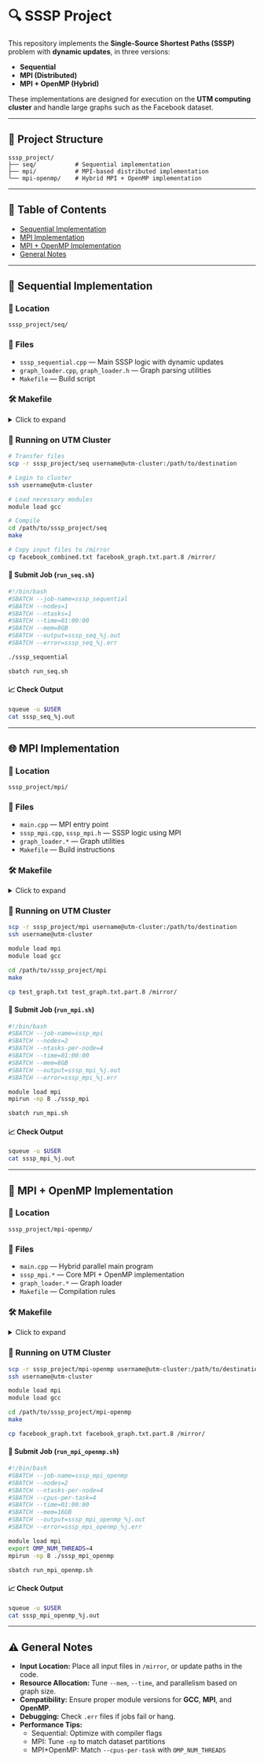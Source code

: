 # 🔍 SSSP Project

This repository implements the **Single-Source Shortest Paths (SSSP)** problem with **dynamic updates**, in three versions:

- **Sequential**
- **MPI (Distributed)**
- **MPI + OpenMP (Hybrid)**

These implementations are designed for execution on the **UTM computing cluster** and handle large graphs such as the Facebook dataset.

---

## 📁 Project Structure

```
sssp_project/
├── seq/           # Sequential implementation
├── mpi/           # MPI-based distributed implementation
└── mpi-openmp/    # Hybrid MPI + OpenMP implementation
```

---

## 🧭 Table of Contents

- [Sequential Implementation](#-sequential-implementation)
- [MPI Implementation](#-mpi-implementation)
- [MPI + OpenMP Implementation](#-mpi--openmp-implementation)
- [General Notes](#-general-notes)

---

## 🚀 Sequential Implementation

### 📂 Location
`sssp_project/seq/`

### 📄 Files
- `sssp_sequential.cpp` — Main SSSP logic with dynamic updates  
- `graph_loader.cpp`, `graph_loader.h` — Graph parsing utilities  
- `Makefile` — Build script  

### 🛠️ Makefile
<details>
<summary>Click to expand</summary>

```makefile
CC = g++
CFLAGS = -O2 -std=c++17
LDFLAGS =

all: sssp_sequential

sssp_sequential: sssp_sequential.o graph_loader.o
	$(CC) $(CFLAGS) $(LDFLAGS) -o sssp_sequential sssp_sequential.o graph_loader.o

sssp_sequential.o: sssp_sequential.cpp graph_loader.h
	$(CC) $(CFLAGS) -c sssp_sequential.cpp

graph_loader.o: graph_loader.cpp graph_loader.h
	$(CC) $(CFLAGS) -c graph_loader.cpp

clean:
	rm -f *.o sssp_sequential
```
</details>

### 🧪 Running on UTM Cluster

```bash
# Transfer files
scp -r sssp_project/seq username@utm-cluster:/path/to/destination

# Login to cluster
ssh username@utm-cluster

# Load necessary modules
module load gcc

# Compile
cd /path/to/sssp_project/seq
make

# Copy input files to /mirror
cp facebook_combined.txt facebook_graph.txt.part.8 /mirror/
```

#### 📝 Submit Job (`run_seq.sh`)
```bash
#!/bin/bash
#SBATCH --job-name=sssp_sequential
#SBATCH --nodes=1
#SBATCH --ntasks=1
#SBATCH --time=01:00:00
#SBATCH --mem=8GB
#SBATCH --output=sssp_seq_%j.out
#SBATCH --error=sssp_seq_%j.err

./sssp_sequential
```
```bash
sbatch run_seq.sh
```

#### 📈 Check Output
```bash
squeue -u $USER
cat sssp_seq_%j.out
```

---

## 🌐 MPI Implementation

### 📂 Location
`sssp_project/mpi/`

### 📄 Files
- `main.cpp` — MPI entry point  
- `sssp_mpi.cpp`, `sssp_mpi.h` — SSSP logic using MPI  
- `graph_loader.*` — Graph utilities  
- `Makefile` — Build instructions  

### 🛠️ Makefile
<details>
<summary>Click to expand</summary>

```makefile
CC = mpicxx
CFLAGS = -O2 -std=c++17
LDFLAGS =

all: sssp_mpi

sssp_mpi: main.o sssp_mpi.o graph_loader.o
	$(CC) $(CFLAGS) $(LDFLAGS) -o sssp_mpi main.o sssp_mpi.o graph_loader.o

main.o: main.cpp sssp_mpi.h graph_loader.h
	$(CC) $(CFLAGS) -c main.cpp

sssp_mpi.o: sssp_mpi.cpp sssp_mpi.h graph_loader.h
	$(CC) $(CFLAGS) -c sssp_mpi.cpp

graph_loader.o: graph_loader.cpp graph_loader.h
	$(CC) $(CFLAGS) -c graph_loader.cpp

clean:
	rm -f *.o sssp_mpi
```
</details>

### 🧪 Running on UTM Cluster

```bash
scp -r sssp_project/mpi username@utm-cluster:/path/to/destination
ssh username@utm-cluster

module load mpi
module load gcc

cd /path/to/sssp_project/mpi
make

cp test_graph.txt test_graph.txt.part.8 /mirror/
```

#### 📝 Submit Job (`run_mpi.sh`)
```bash
#!/bin/bash
#SBATCH --job-name=sssp_mpi
#SBATCH --nodes=2
#SBATCH --ntasks-per-node=4
#SBATCH --time=01:00:00
#SBATCH --mem=8GB
#SBATCH --output=sssp_mpi_%j.out
#SBATCH --error=sssp_mpi_%j.err

module load mpi
mpirun -np 8 ./sssp_mpi
```
```bash
sbatch run_mpi.sh
```

#### 📈 Check Output
```bash
squeue -u $USER
cat sssp_mpi_%j.out
```

---

## 🧵 MPI + OpenMP Implementation

### 📂 Location
`sssp_project/mpi-openmp/`

### 📄 Files
- `main.cpp` — Hybrid parallel main program  
- `sssp_mpi.*` — Core MPI + OpenMP implementation  
- `graph_loader.*` — Graph loader  
- `Makefile` — Compilation rules  

### 🛠️ Makefile
<details>
<summary>Click to expand</summary>

```makefile
CC = mpicxx
CFLAGS = -O2 -std=c++17 -fopenmp
LDFLAGS = -fopenmp

all: sssp_mpi_openmp

sssp_mpi_openmp: main.o sssp_mpi.o graph_loader.o
	$(CC) $(CFLAGS) $(LDFLAGS) -o sssp_mpi_openmp main.o sssp_mpi.o graph_loader.o

main.o: main.cpp sssp_mpi.h graph_loader.h
	$(CC) $(CFLAGS) -c main.cpp

sssp_mpi.o: sssp_mpi.cpp sssp_mpi.h graph_loader.h
	$(CC) $(CFLAGS) -c sssp_mpi.cpp

graph_loader.o: graph_loader.cpp graph_loader.h
	$(CC) $(CFLAGS) -c graph_loader.cpp

clean:
	rm -f *.o sssp_mpi_openmp
```
</details>

### 🧪 Running on UTM Cluster

```bash
scp -r sssp_project/mpi-openmp username@utm-cluster:/path/to/destination
ssh username@utm-cluster

module load mpi
module load gcc

cd /path/to/sssp_project/mpi-openmp
make

cp facebook_graph.txt facebook_graph.txt.part.8 /mirror/
```

#### 📝 Submit Job (`run_mpi_openmp.sh`)
```bash
#!/bin/bash
#SBATCH --job-name=sssp_mpi_openmp
#SBATCH --nodes=2
#SBATCH --ntasks-per-node=4
#SBATCH --cpus-per-task=4
#SBATCH --time=01:00:00
#SBATCH --mem=16GB
#SBATCH --output=sssp_mpi_openmp_%j.out
#SBATCH --error=sssp_mpi_openmp_%j.err

module load mpi
export OMP_NUM_THREADS=4
mpirun -np 8 ./sssp_mpi_openmp
```
```bash
sbatch run_mpi_openmp.sh
```

#### 📈 Check Output
```bash
squeue -u $USER
cat sssp_mpi_openmp_%j.out
```

---

## ⚠️ General Notes

- **Input Location:** Place all input files in `/mirror`, or update paths in the code.
- **Resource Allocation:** Tune `--mem`, `--time`, and parallelism based on graph size.
- **Compatibility:** Ensure proper module versions for **GCC**, **MPI**, and **OpenMP**.
- **Debugging:** Check `.err` files if jobs fail or hang.
- **Performance Tips:**
  - Sequential: Optimize with compiler flags
  - MPI: Tune `-np` to match dataset partitions
  - MPI+OpenMP: Match `--cpus-per-task` with `OMP_NUM_THREADS`
